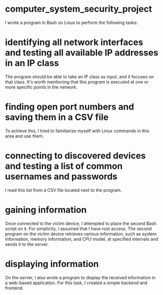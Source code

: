 # computer_system_security_project
I wrote a program in Bash on Linux to perform the following tasks:
# identifying all network interfaces and testing all available IP addresses in an IP class
The program should be able to take an IP class as input, and it focuses on that class. It's worth mentioning that this program is executed at one or more specific points in the network.
# finding open port numbers and saving them in a CSV file
To achieve this, I tried to familiarize myself with Linux commands in this area and use them.
# connecting to discovered devices and testing a list of common usernames and passwords
I read this list from a CSV file located next to the program.
# gaining information
Once connected to the victim device, I attempted to place the second Bash script on it. For simplicity, I assumed that I have root access.
The second program on the victim device retrieves various information, such as system information, memory information, and CPU model, at specified intervals and sends it to the server.
# displaying information
On the server, I also wrote a program to display the received information in a web-based application. For this task, I created a simple backend and frontend.
